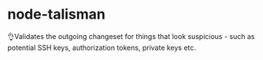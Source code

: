 # node-talisman
👌Validates the outgoing changeset for things that look suspicious - such as potential SSH keys, authorization tokens, private keys etc.
